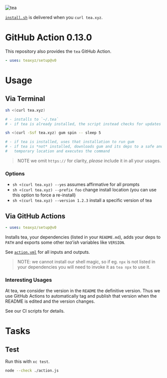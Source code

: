 ![tea](https://tea.xyz/banner.png)

[`install.sh`](./install.sh) is delivered when you `curl tea.xyz`.

# GitHub Action 0.13.0

This repository also provides the `tea` GitHub Action.

```yaml
- uses: teaxyz/setup@v0
```


# Usage

## Via Terminal

```sh
sh <(curl tea.xyz)

# - installs to `~/.tea`
# - if tea is already installed, the script instead checks for updates
```

```sh
sh <(curl -Ssf tea.xyz) gum spin -- sleep 5

# - if tea is installed, uses that installation to run gum
# - if tea is *not* installed, downloads gum and its deps to a safe and
#   temporary location and executes the command
```

> NOTE we omit `https://` for clarity, *please* include it in all your usages.

### Options

* `sh <(curl tea.xyz) --yes` assumes affirmative for all prompts
* `sh <(curl tea.xyz) --prefix foo` change install location (you can use this option to force a re-install)
* `sh <(curl tea.xyz) --version 1.2.3` install a specific version of tea


## Via GitHub Actions

```yaml
- uses: teaxyz/setup@v0
```

Installs tea, your dependencies (listed in your `README.md`), adds your deps
to `PATH` and exports some other *tea’ish* variables like `VERSION`.

See [`action.yml`] for all inputs and outputs.

> NOTE: we cannot install our shell magic, so if eg. `npx` is not listed in
> your dependencies you will need to invoke it as `tea npx` to use it.

### Interesting Usages

At tea, we consider the version in the `README` the definitive version.
Thus we use GitHub Actions to automatically tag and publish that version when
the README is edited and the version changes.

See our CI scripts for details.


# Tasks

## Test

Run this with `xc test`.

```sh
node --check ./action.js
```

[`action.yml`]: ./action.yml
